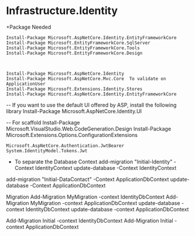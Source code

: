 # Infrastructure.Identity
+Package Needed 
    
    Install-Package Microsoft.AspNetCore.Identity.EntityFrameworkCore
    Install-Package Microsoft.EntityFrameworkCore.SqlServer
    Install-Package Microsoft.EntityFrameworkCore.Tools
    Install-Package Microsoft.EntityFrameworkCore.Design



    Install-Package Microsoft.AspNetCore.Identity
    Install-Package Microsoft.AspNetCore.Mvc.Core  To validate on ApplicationUser
    Install-Package Microsoft.Extensions.Identity.Stores 
    Install-Package Microsoft.AspNetCore.Identity.EntityFrameworkCore   


    
    
    

-- If you want to use the default UI offered by ASP, install the following library
    Install-Package Microsoft.AspNetCore.Identity.UI 

-- For scaffold
    Install-Package Microsoft.VisualStudio.Web.CodeGeneration.Design
    Install-Package Microsoft.Extensions.Options.ConfigurationExtensions 


    Microsoft.AspNetCore.Authentication.JwtBearer
    System.IdentityModel.Tokens.Jwt         
    

+ To separate the Database Context
add-migration "Initial-Identity" -Context IdentityContext
update-database -Context IdentityContext

add-migration "Initial-DataContact" -Context ApplicationDbContext
update-database -Context ApplicationDbContext 


Migration
Add-Migration MyMigration -context IdentityDbContext
Add-Migration MyMigration -context ApplicationDbContext
update-database -context IdentityDbContext
update-database -context ApplicationDbContext

Add-Migration Initial -context IdentityDbContext
Add-Migration Initial -context ApplicationDbContext
